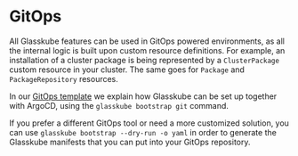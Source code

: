 # GitOps

All Glasskube features can be used in GitOps powered environments, as all the internal logic is built upon custom resource definitions.
For example, an installation of a cluster package is being represented by a `ClusterPackage` custom resource in your cluster. The same
goes for `Package` and `PackageRepository` resources.

In our [GitOps template](https://github.com/glasskube/gitops-template) we explain how Glasskube can be set up together with ArgoCD,
using the `glasskube bootstrap git` command.

If you prefer a different GitOps tool or need a more customized solution, you can use `glasskube bootstrap --dry-run -o yaml`
in order to generate the Glasskube manifests that you can put into your GitOps repository.
